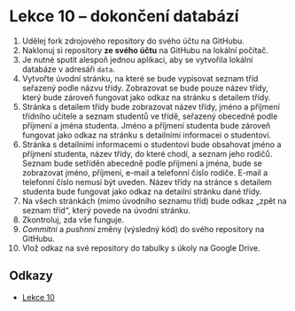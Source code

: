 # Lekce 10 – dokončení databází

1. Udělej fork zdrojového repository do svého účtu na GitHubu.
1. Naklonuj si repository **ze svého účtu** na GitHubu na lokální počítač.
1. Je nutné sputit alespoň jednou aplikaci, aby se vytvořila lokální databáze v adresáři `data`.
1. Vytvořte úvodní stránku, na které se bude vypisovat seznam tříd seřazený podle názvu třídy. Zobrazovat se bude pouze název třídy, který bude zároveň fungovat
   jako odkaz na stránku s detailem třídy.
1. Stránka s detailem třídy bude zobrazovat název třídy, jméno a příjmení třídního učitele a seznam studentů ve třídě, seřazený obecedně podle příjmení a jména
   studenta. Jméno a příjmení studenta bude zároveň fungovat jako odkaz na stránku s detailními informacei o studentovi.
1. Stránka s detailními informacemi o studentovi bude obsahovat jméno a příjmení studenta, název třídy, do které chodí, a seznam jeho rodičů. Seznam bude
   setříděn abecedně podle příjmení a jména, bude se zobrazovat jméno, příjmení, e-mail a telefonní číslo rodiče. E-mail a telefonní číslo nemusí být uveden.
   Název třídy na stránce s detailem studenta bude fungovat jako odkaz na detailní stránku dané třídy.
1. Na všech stránkách (mimo úvodního seznamu tříd) bude odkaz „zpět na seznam tříd“, který povede na úvodní stránku.
1. Zkontroluj, zda vše funguje.
1. *Commitni* a *pushnni* změny (výsledný kód) do svého repository na GitHubu.
1. Vlož odkaz na své repository do tabulky s úkoly na Google Drive.

## Odkazy

* [Lekce 10](https://java.czechitas.cz/2021-jaro/java-2/lekce-10.html)
